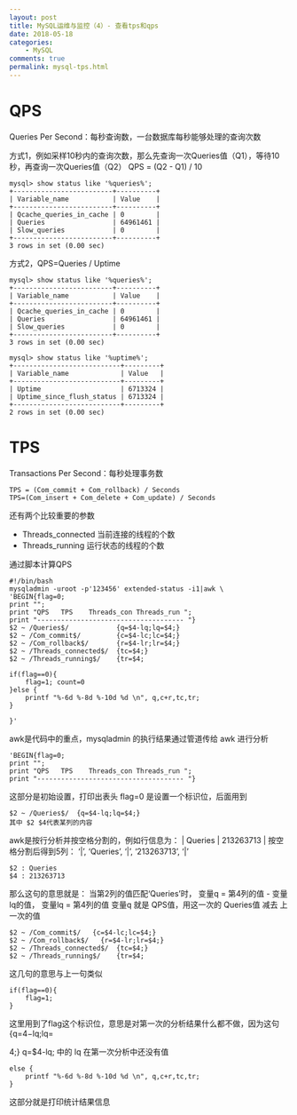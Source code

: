 ```yaml
---
layout: post
title: MySQL运维与监控（4）- 查看tps和qps
date: 2018-05-18
categories:
    - MySQL
comments: true
permalink: mysql-tps.html
---
```

# QPS

Queries Per Second：每秒查询数，一台数据库每秒能够处理的查询次数

方式1，例如采样10秒内的查询次数，那么先查询一次Queries值（Q1），等待10秒，再查询一次Queries值（Q2） QPS = (Q2 - Q1) / 10 

```
mysql> show status like '%queries%';
+-------------------------+----------+
| Variable_name           | Value    |
+-------------------------+----------+
| Qcache_queries_in_cache | 0        |
| Queries                 | 64961461 |
| Slow_queries            | 0        |
+-------------------------+----------+
3 rows in set (0.00 sec)
```

方式2，QPS=Queries / Uptime 

```
mysql> show status like '%queries%';
+-------------------------+----------+
| Variable_name           | Value    |
+-------------------------+----------+
| Qcache_queries_in_cache | 0        |
| Queries                 | 64961461 |
| Slow_queries            | 0        |
+-------------------------+----------+
3 rows in set (0.00 sec)

mysql> show status like '%uptime%'; 
+---------------------------+---------+
| Variable_name             | Value   |
+---------------------------+---------+
| Uptime                    | 6713324 |
| Uptime_since_flush_status | 6713324 |
+---------------------------+---------+
2 rows in set (0.00 sec)
```

# TPS

Transactions Per Second：每秒处理事务数

```
TPS = (Com_commit + Com_rollback) / Seconds
TPS=(Com_insert + Com_delete + Com_update) / Seconds
```

还有两个比较重要的参数

- Threads_connected 当前连接的线程的个数
-  Threads_running 运行状态的线程的个数 



通过脚本计算QPS

```
#!/bin/bash
mysqladmin -uroot -p'123456' extended-status -i1|awk \
'BEGIN{flag=0;
print "";
print "QPS   TPS    Threads_con Threads_run ";
print "------------------------------------- "}
$2 ~ /Queries$/            {q=$4-lq;lq=$4;}
$2 ~ /Com_commit$/         {c=$4-lc;lc=$4;}
$2 ~ /Com_rollback$/       {r=$4-lr;lr=$4;}
$2 ~ /Threads_connected$/  {tc=$4;}
$2 ~ /Threads_running$/    {tr=$4;

if(flag==0){
    flag=1; count=0
}else {
    printf "%-6d %-8d %-10d %d \n", q,c+r,tc,tr;
}

}'
```

awk是代码中的重点，mysqladmin 的执行结果通过管道传给 awk 进行分析

```
'BEGIN{flag=0;
print "";
print "QPS   TPS    Threads_con Threads_run ";
print "------------------------------------- "}
```

这部分是初始设置，打印出表头
flag=0 是设置一个标识位，后面用到

```
$2 ~ /Queries$/  {q=$4-lq;lq=$4;}
其中 $2 $4代表某列的内容
```

awk是按行分析并按空格分割的，例如行信息为：
| Queries | 213263713 |
按空格分割后得到5列：
‘|’, ‘Queries’, ‘|’, ‘213263713’, ‘|’

```
$2 : Queries
$4 : 213263713
```

那么这句的意思就是：
当第2列的值匹配‘Queries’时，
变量q = 第4列的值 - 变量lq的值，
变量lq = 第4列的值
变量q 就是 QPS值，用这一次的 Queries值 减去 上一次的值

```
$2 ~ /Com_commit$/   {c=$4-lc;lc=$4;}
$2 ~ /Com_rollback$/   {r=$4-lr;lr=$4;}
$2 ~ /Threads_connected$/  {tc=$4;}
$2 ~ /Threads_running$/    {tr=$4;
```

这几句的意思与上一句类似

```
if(flag==0){
    flag=1; 
}
```

这里用到了flag这个标识位，意思是对第一次的分析结果什么都不做，因为这句
{q=4−lq;lq=

4;}
q=$4-lq; 中的 lq 在第一次分析中还没有值

```
else {
    printf "%-6d %-8d %-10d %d \n", q,c+r,tc,tr;
}
```

这部分就是打印统计结果信息